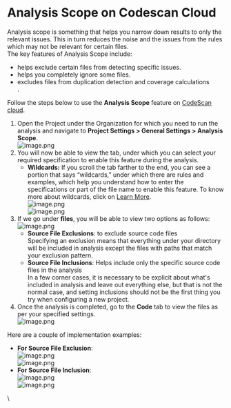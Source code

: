 # Analysis Scope on Codescan Cloud

Analysis scope is something that helps you narrow down results to only the relevant issues. This in turn reduces the noise and the issues from the rules which may not be relevant for certain files.\
The key features of Analysis Scope include:

* helps exclude certain files from detecting specific issues.
* helps you completely ignore some files.
* excludes files from duplication detection and coverage calculations\
  .

Follow the steps below to use the **Analysis Scope** feature on [CodeScan cloud](https://www.codescan.io/products/cloud/).

1. Open the Project under the Organization for which you need to run the analysis and navigate to **Project Settings > General Settings > Analysis Scope**.\
   ![image.png](https://cdn.document360.io/8711f4e7-c040-4616-aac9-d947f87e4619/Images/Documentation/image\(285\).png)
2. You will now be able to view the tab, under which you can select your required specification to enable this feature during the analysis.
   * **Wildcards:** If you scroll the tab farther to the end, you can see a portion that says “wildcards,” under which there are rules and examples, which help you understand how to enter the specifications or part of the file name to enable this feature. To know more about wildcards, click on [Learn More](https://app.codescan.io/documentation/project-administration/narrowing-the-focus/).\
     ![image.png](https://cdn.document360.io/8711f4e7-c040-4616-aac9-d947f87e4619/Images/Documentation/image-C0HJYQMZ.png)\
     ![image.png](https://cdn.document360.io/8711f4e7-c040-4616-aac9-d947f87e4619/Images/Documentation/image-W476DWV1.png)
3. If we go under **files**, you will be able to view two options as follows:\
   ![image.png](https://cdn.document360.io/8711f4e7-c040-4616-aac9-d947f87e4619/Images/Documentation/image\(287\).png)
   * **Source File Exclusions**: to exclude source code files\
     Specifying an exclusion means that everything under your directory will be included in analysis except the files with paths that match your exclusion pattern.
   * **Source File Inclusions**: Helps include only the specific source code files in the analysis\
     In a few corner cases, it is necessary to be explicit about what's included in analysis and leave out everything else, but that is not the normal case, and setting inclusions should not be the first thing you try when configuring a new project.
4. Once the analysis is completed, go to the **Code** tab to view the files as per your specified settings.\
   ![image.png](https://cdn.document360.io/8711f4e7-c040-4616-aac9-d947f87e4619/Images/Documentation/image\(288\).png)

Here are a couple of implementation examples:

* **For Source File Exclusion**:\
  ![image.png](https://cdn.document360.io/8711f4e7-c040-4616-aac9-d947f87e4619/Images/Documentation/image\(289\).png)\
  ![image.png](https://cdn.document360.io/8711f4e7-c040-4616-aac9-d947f87e4619/Images/Documentation/image\(290\).png)
* **For Source File Inclusion**:\
  ![image.png](https://cdn.document360.io/8711f4e7-c040-4616-aac9-d947f87e4619/Images/Documentation/image\(291\).png)\
  ![image.png](https://cdn.document360.io/8711f4e7-c040-4616-aac9-d947f87e4619/Images/Documentation/image\(292\).png)

\
